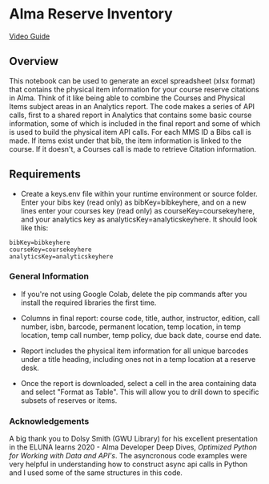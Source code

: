 # Alma Reserve Inventory

[Video Guide](https://youtu.be/nmApjxm8vFE)

## Overview
This notebook can be used to generate an excel spreadsheet (xlsx format) that contains the physical item information for your course reserve citations in Alma. Think of it like being able to combine the Courses and Physical Items subject areas in an Analytics report. The code makes a series of API calls, first to a shared report in Analytics that contains some basic course information, some of which is included in the final report and some of which is used to build the physical item API calls. For each MMS ID a Bibs call is made. If items exist under that bib, the item information is linked to the course. If it doesn't, a Courses call is made to retrieve Citation information.

## Requirements
- Create a keys.env file within your runtime environment or source folder. Enter your bibs key (read only) as bibKey=bibkeyhere, and on a new lines enter your courses key (read only) as courseKey=coursekeyhere, and your analytics key as analyticsKey=analyticskeyhere. It should look like this:
    
`bibKey=bibkeyhere`
\
`courseKey=coursekeyhere`
\
`analyticsKey=analyticskeyhere`


### General Information

- If you're not using Google Colab, delete the pip commands after you install the required libraries the first time.

- Columns in final report: course code, title, author, instructor, edition, call number, isbn, barcode, permanent location, temp location, in temp location, temp call number, temp policy, due back date, course end date.

- Report includes the physical item information for all unique barcodes under a title heading, including ones not in a temp location at a reserve desk.

- Once the report is downloaded, select a cell in the area containing data and select "Format as Table". This will allow you to drill down to specific subsets of reserves or items.


### Acknowledgements

A big thank you to Dolsy Smith (GWU Library) for his excellent presentation in the ELUNA learns 2020 - Alma Developer Deep Dives, *Optimized Python for Working with Data and API's*. The asyncronous code examples were very helpful in understanding how to construct async api calls in Python and I used some of the same structures in this code.
